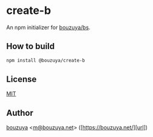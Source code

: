 # create-b

An npm initializer for [bouzuya/bs][].

[bouzuya/bs]: https://github.com/bouzuya/bs

## How to build

```bash
npm install @bouzuya/create-b
```

## License

[MIT](LICENSE)

## Author

[bouzuya][user] &lt;[m@bouzuya.net][email]&gt; ([https://bouzuya.net/][url])

[user]: https://github.com/bouzuya
[email]: mailto:m@bouzuya.net
[url]: https://bouzuya.net/
